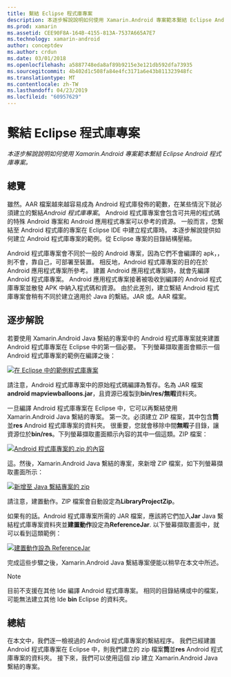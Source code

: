 ```yaml
---
title: 繫結 Eclipse 程式庫專案
description: 本逐步解說說明如何使用 Xamarin.Android 專案範本繫結 Eclipse Android 程式庫專案。
ms.prod: xamarin
ms.assetid: CEE90F8A-164B-4155-813A-7537A665A7E7
ms.technology: xamarin-android
author: conceptdev
ms.author: crdun
ms.date: 03/01/2018
ms.openlocfilehash: a5887748eda8af89b9215e3e121db592dfa73935
ms.sourcegitcommit: 4b402d1c508fa84e4fc3171a6e43b811323948fc
ms.translationtype: MT
ms.contentlocale: zh-TW
ms.lasthandoff: 04/23/2019
ms.locfileid: "60957629"
---
```

# <a name="binding-an-eclipse-library-project"></a>繫結 Eclipse 程式庫專案

_本逐步解說說明如何使用 Xamarin.Android 專案範本繫結 Eclipse Android 程式庫專案。_


## <a name="overview"></a>總覽

雖然。AAR 檔案越來越容易成為 Android 程式庫發佈的範數，在某些情況下就必須建立的繫結*Android 程式庫專案*。 Android 程式庫專案會包含可共用的程式碼的特殊 Android 專案和 Android 應用程式專案可以參考的資源。 一般而言，您繫結至 Android 程式庫的專案在 Eclipse IDE 中建立程式庫時。
本逐步解說提供如何建立 Android 程式庫專案的範例。從 Eclipse 專案的目錄結構壓縮。

Android 程式庫專案會不同於一般的 Android 專案，因為它們不會編譯的 apk，，則不會，靠自己，可部署至裝置。 相反地，Android 程式庫專案的目的在於 Android 應用程式專案所參考。 建置 Android 應用程式專案時，就會先編譯 Android 程式庫專案。 Android 應用程式專案接著被吸收到編譯的 Android 程式庫專案並散發 APK 中納入程式碼和資源。 由於此差別，建立繫結 Android 程式庫專案會稍有不同於建立適用於 Java 的繫結。JAR 或。AAR 檔案。



## <a name="walkthrough"></a>逐步解說

若要使用 Xamarin.Android Java 繫結的專案中的 Android 程式庫專案就來建置 Android 程式庫專案在 Eclipse 中的第一個必要。 下列螢幕擷取畫面會顯示一個 Android 程式庫專案的範例在編譯之後： 

[![在 Eclipse 中的範例程式庫專案](binding-a-library-project-images/build-lib-in-eclipse.png)](binding-a-library-project-images/build-lib-in-eclipse.png#lightbox)

請注意，Android 程式庫專案中的原始程式碼編譯為暫存。名為 JAR 檔案**android mapviewballoons.jar**，且資源已複製到**bin/res/無暇**資料夾。 

一旦編譯 Android 程式庫專案在 Eclipse 中，它可以再繫結使用 Xamarin.Android Java 繫結的專案。 第一次。必須建立 ZIP 檔案，其中包含**筒**並**res** Android 程式庫專案的資料夾。 很重要，您就會移除中間**無暇**子目錄，讓資源位於**bin/res**。下列螢幕擷取畫面顯示內容的其中一個這類。ZIP 檔案： 

[![Android 程式庫專案的.zip 的內容](binding-a-library-project-images/contents-of-zip-file.png)](binding-a-library-project-images/contents-of-zip-file.png#lightbox)

這。然後，Xamarin.Android Java 繫結的專案，來新增 ZIP 檔案，如下列螢幕擷取畫面所示：

[![新增至 Java 繫結專案的 zip](binding-a-library-project-images/zip-in-binding-project.png)](binding-a-library-project-images/zip-in-binding-project.png#lightbox)

請注意，建置動作。ZIP 檔案會自動設定為**LibraryProjectZip**。

如果有的話。Android 程式庫專案所需的 JAR 檔案，應該將它們加入**Jar** Java 繫結程式庫專案資料夾並**建置動作**設定為**ReferenceJar**. 以下螢幕擷取畫面中，就可以看到這類範例： 

[![建置動作設為 ReferenceJar](binding-a-library-project-images/set-to-referencejar.png)](binding-a-library-project-images/set-to-referencejar.png#lightbox)

完成這些步驟之後，Xamarin.Android Java 繫結專案便能以稍早在本文中所述。

> [!NOTE]
> 目前不支援在其他 Ide 編譯 Android 程式庫專案。 相同的目錄結構或中的檔案，可能無法建立其他 Ide **bin** Eclipse 的資料夾。 


## <a name="summary"></a>總結

在本文中，我們逐一檢視過的 Android 程式庫專案的繫結程序。 我們已經建置 Android 程式庫專案在 Eclipse 中，則我們建立的 zip 檔案**筒**並**res** Android 程式庫專案的資料夾。 接下來，我們可以使用這個 zip 建立 Xamarin.Android Java 繫結的專案。 

